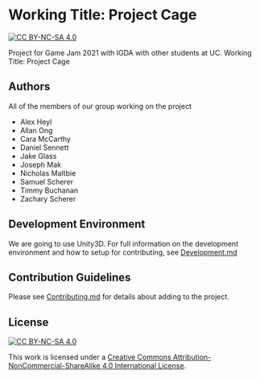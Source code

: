 # Working Title: Project Cage

[![CC BY-NC-SA 4.0][cc-by-nc-sa-shield]][cc-by-nc-sa]

Project for Game Jam 2021 with IGDA with other students at UC. Working Title: Project Cage

## Authors
All of the members of our group working on the project
* Alex Heyl
* Allan Ong
* Cara McCarthy
* Daniel Sennett
* Jake Glass
* Joseph Mak
* Nicholas Maltbie
* Samuel Scherer
* Timmy Buchanan
* Zachary Scherer


## Development Environment

We are going to use Unity3D. For full information on the development environment and how to setup for contributing, see [Development.md](Development.md)

## Contribution Guidelines

Please see [Contributing.md](Contributing.md) for details about adding to the project.

## License

[![CC BY-NC-SA 4.0][cc-by-nc-sa-image]][cc-by-nc-sa]

This work is licensed under a
[Creative Commons Attribution- NonCommercial-ShareAlike 4.0 International License][cc-by-nc-sa].

[cc-by-nc-sa]: http://creativecommons.org/licenses/by-nc-sa/4.0/
[cc-by-nc-sa-image]: https://mirrors.creativecommons.org/presskit/buttons/88x31/svg/by-nc-sa.svg
[cc-by-nc-sa-shield]: https://img.shields.io/badge/License-CC%20BY--NC--SA%204.0-lightgrey.svg
